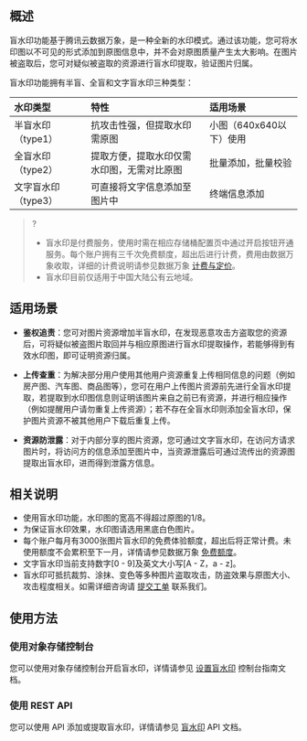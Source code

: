 ## 概述

盲水印功能基于腾讯云数据万象，是一种全新的水印模式。通过该功能，您可将水印图以不可见的形式添加到原图信息中，并不会对原图质量产生太大影响。在图片被盗取后，您可对疑似被盗取的资源进行盲水印提取，验证图片归属。

盲水印功能拥有半盲、全盲和文字盲水印三种类型：

| 水印类型          | 特性                                       | 适用场景                |
| :---------------- | :----------------------------------------- | :---------------------- |
| 半盲水印（type1） | 抗攻击性强，但提取水印需原图               | 小图（640x640以下）使用 |
| 全盲水印（type2） | 提取方便，提取水印仅需水印图，无需对比原图 | 批量添加，批量校验      |
| 文字盲水印（type3） | 可直接将文字信息添加至图片中               | 终端信息添加            |

>?
>- 盲水印是付费服务，使用时需在相应存储桶配置页中通过开启按钮开通服务。每个账户拥有三千次免费额度，超出后进行计费，费用由数据万象收取，详细的计费说明请参见数据万象 [计费与定价](https://cloud.tencent.com/document/product/460/6970)。
>- 盲水印目前仅适用于中国大陆公有云地域。

## 适用场景

- **鉴权追责**：您可对图片资源增加半盲水印，在发现恶意攻击方盗取您的资源后，可将疑似被盗图片取回并与相应原图进行盲水印提取操作，若能够得到有效水印图，即可证明资源归属。

- **上传查重**：为解决部分用户使用其他用户资源重复上传相同信息的问题（例如房产图、汽车图、商品图等），您可在用户上传图片资源前先进行全盲水印提取，若提取到水印图信息则证明该图片来自之前已有资源，并进行相应操作（例如提醒用户请勿重复上传资源）；若不存在全盲水印则添加全盲水印，保护图片资源不被其他用户下载后重复上传。

- **资源防泄露**：对于内部分享的图片资源，您可通过文字盲水印，在访问方请求图片时，将访问方的信息添加至图片中，当资源泄露后可通过流传出的资源图提取出盲水印，进而得到泄露方信息。

## 相关说明

- 使用盲水印功能，水印图的宽高不得超过原图的1/8。
- 为保证盲水印效果，水印图请选用黑底白色图片。
- 每个账户每月有3000张图片盲水印的免费体验额度，超出后将正常计费。未使用额度不会累积至下一月，详情请参见数据万象 [免费额度](https://cloud.tencent.com/document/product/460/36381)。
- 文字盲水印当前支持数字[0 - 9]及英文大小写[A - Z，a - z]。
- 盲水印可抵抗裁剪、涂抹、变色等多种图片盗取攻击，防盗效果与原图大小、攻击程度相关。如需详细咨询请 [提交工单](https://console.cloud.tencent.com/workorder/category) 联系我们。

## 使用方法

### 使用对象存储控制台

您可以使用对象存储控制台开启盲水印，详情请参见 [设置盲水印](https://cloud.tencent.com/document/product/436/46780) 控制台指南文档。

### 使用 REST API

您可以使用 API 添加或提取盲水印，详情请参见 [盲水印](https://cloud.tencent.com/document/product/436/46782) API 文档。
